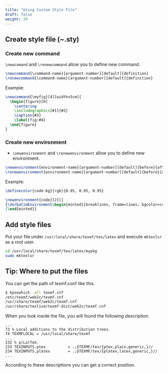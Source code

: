 ```yaml
---
title: "Using Custom Style File"
draft: false
weight: 30
---
```

## Create style file (~.sty)

### Create new command

`\newcomand` and `\renewcommand` allow you to define new command.

```tex
\newcommand{\command-name}[argument-number][default]{definition}
\renewcommand{\command-name}[argument-number][default]{definition}
```

Example:

```tex
\newcommand{\myfig}[4][width=5cm]{
  \begin{figure}[H]
    \centering
    \includegraphics[#1]{#2}
    \caption{#3}
    \label{fig:#4}
  \end{figure}
}
```

### Create new environment

- `\newenvironment` and `\renewenvironment` allow you to define new environment.

```tex
\newenvironment{environment-name}[argument-number][default]{before}{after}
\renewenvironment{environment-name}[argument-number][default]{before}{after}
```

Example:

```tex
\definecolor{code-bg}{rgb}{0.95, 0.95, 0.95}

\newenvironment{code}[2][]
{\VerbatimEnvironment\begin{minted}[breaklines, frame=lines, bgcolor=code-bg, #1]{#2}}
{\end{minted}}
```

## Add style files

Put your file under `/usr/local/share/texmf/tex/latex` and execute `mktexlsr` as a root user.

```sh
cd /usr/local/share/texmf/tex/latex/mypkg
sudo mktexlsr
```

## Tip: Where to put the files

You can get the path of texmf.conf like this.

```bash
$ kpsewhich -all texmf.cnf
/etc/texmf/web2c/texmf.cnf
/usr/share/texmf/web2c/texmf.cnf
/usr/share/texlive/texmf-dist/web2c/texmf.cnf
```

When you look inside the file, you will found the following description.

```text
...
73 % Local additions to the distribution trees.
74 TEXMFLOCAL = /usr/local/share/texmf
...
232 % p(La)TeX.
233 TEXINPUTS.ptex          = .;$TEXMF/tex/{ptex,plain,generic,}//
234 TEXINPUTS.platex        = .;$TEXMF/tex/{platex,latex,generic,}//  
...
```

According to these descriptions you can get a correct position.
